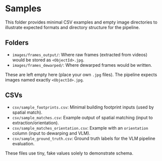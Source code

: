 # Samples

This folder provides minimal CSV examples and empty image directories to illustrate expected formats and directory structure for the pipeline.

## Folders

- `images/frames_output/`: Where raw frames (extracted from videos) would be stored as `<ObjectId>.jpg`.
- `images/frames_dewarped/`: Where dewarped frames would be written.

These are left empty here (place your own `.jpg` files). The pipeline expects images named exactly `<ObjectId>.jpg`.

## CSVs

- `csv/sample_footprints.csv`: Minimal building footprint inputs (used by spatial match).
- `csv/sample_matches.csv`: Example output of spatial matching (input to extraction/orientation).
- `csv/sample_matches_orientation.csv`: Example with an `orientation` column (input to dewarping and VLM).
- `csv/sample_ground_truth.csv`: Ground truth labels for the VLM pipeline evaluation.

These files use tiny, fake values solely to demonstrate schema.

